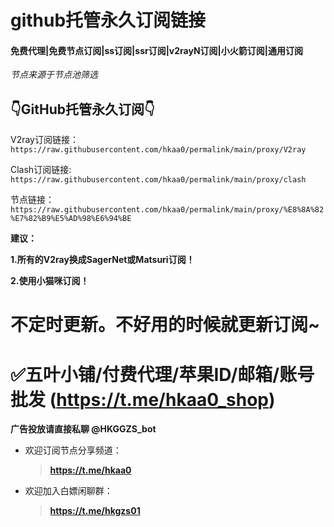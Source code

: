 # github托管永久订阅链接
#### 免费代理|免费节点订阅|ss订阅|ssr订阅|v2rayN订阅|小火箭订阅|通用订阅

*节点来源于节点池筛选*

## 👇GitHub托管永久订阅👇
V2ray订阅链接：
`https://raw.githubusercontent.com/hkaa0/permalink/main/proxy/V2ray`

Clash订阅链接:
`https://raw.githubusercontent.com/hkaa0/permalink/main/proxy/clash`

节点链接：
`https://raw.githubusercontent.com/hkaa0/permalink/main/proxy/%E8%8A%82%E7%82%B9%E5%AD%98%E6%94%BE`

<b>建议：

1.所有的V2ray换成SagerNet或Matsuri订阅！

2.使用小猫咪订阅！</b>                      

**不定时更新。不好用的时候就更新订阅~**
=
✅五叶小铺/付费代理/苹果ID/邮箱/账号批发
 (https://t.me/hkaa0_shop)
=
**广告投放请直接私聊 @HKGGZS_bot**

- 欢迎订阅节点分享频道：
  >**https://t.me/hkaa0**

- 欢迎加入白嫖闲聊群：
  >**https://t.me/hkgzs01**

